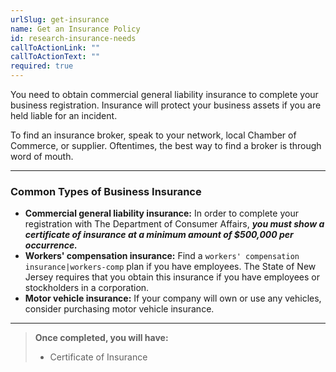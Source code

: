 ```yaml
---
urlSlug: get-insurance
name: Get an Insurance Policy
id: research-insurance-needs
callToActionLink: ""
callToActionText: ""
required: true
---
```

You need to obtain commercial general liability insurance to complete your business registration. Insurance will protect your business assets if you are held liable for an incident. 

To find an insurance broker, speak to your network, local Chamber of Commerce, or supplier. Oftentimes, the best way to find a broker is through word of mouth.

- - -

### Common Types of Business Insurance

* **Commercial general liability insurance:** In order to complete your registration with The Department of Consumer Affairs, ***you must show a certificate of insurance at a minimum amount of $500,000 per occurrence.***
* **Workers' compensation insurance:** Find a `workers' compensation insurance|workers-comp` plan if you have employees. The State of New Jersey requires that you obtain this insurance if you have employees or stockholders in a corporation.
* **Motor vehicle insurance:** If your company will own or use any vehicles, consider purchasing motor vehicle insurance.

- - -

> **Once completed, you will have:**
>
> * Certificate of Insurance